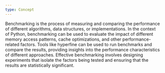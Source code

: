 ```yaml
---
type: Concept
---
```


Benchmarking is the process of measuring and comparing the performance of different algorithms, data structures, or implementations. In the context of Python, benchmarking can be used to evaluate the impact of different memory access patterns, cache optimizations, and other performance-related factors. Tools like hyperfine can be used to run benchmarks and compare the results, providing insights into the performance characteristics of different approaches. Effective benchmarking involves designing experiments that isolate the factors being tested and ensuring that the results are statistically significant.